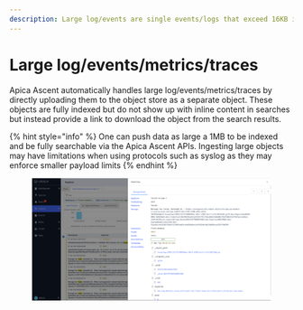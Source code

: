 ```yaml
---
description: Large log/events are single events/logs that exceed 16KB in size.
---
```


# Large log/events/metrics/traces

Apica Ascent automatically handles large log/events/metrics/traces by directly uploading them to the object store as a separate object. These objects are fully indexed but do not show up with inline content in searches but instead provide a link to download the object from the search results.

{% hint style="info" %}
One can push data as large a 1MB to be indexed and be fully searchable via the Apica Ascent APIs. Ingesting large objects may have limitations when using protocols such as syslog as they may enforce smaller payload limits
{% endhint %}

<figure><img src="../.gitbook/assets/Screen Shot 2023-01-02 at 1.28.28 PM.png" alt=""><figcaption></figcaption></figure>
